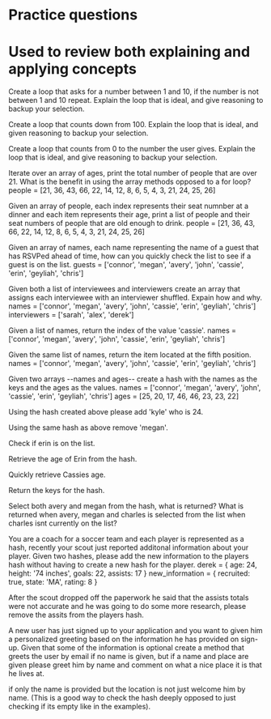 # Practice questions
# Used to review both explaining and applying concepts

Create a loop that asks for a number between 1 and 10, if the number is not between 1 and 10 repeat.
Explain the loop that is ideal, and give reasoning to backup your selection.

Create a loop that counts down from 100. 
Explain the loop that is ideal, and given reasoning to backup your selection.

Create a loop that counts from 0 to the number the user gives.
Explain the loop that is ideal, and give reasoning to backup your selection.

Iterate over an array of ages, print the total number of people that are over 21.
What is the benefit in using the array methods opposed to a for loop?
people = [21, 36, 43, 66, 22, 14, 12, 8, 6, 5, 4, 3, 21, 24, 25, 26]

Given an array of people, each index represents their seat numnber at a dinner and each item represents their age, print a list
of people and their seat numbers of people that are old enough to drink.
people = [21, 36, 43, 66, 22, 14, 12, 8, 6, 5, 4, 3, 21, 24, 25, 26]

Given an array of names, each name representing the name of a guest that has RSVPed ahead of time, how can you quickly check the list to see if a guest is on the list.
guests = ['connor', 'megan', 'avery', 'john', 'cassie', 'erin', 'geyliah', 'chris']

Given both a list of interviewees and interviewers create an array that assigns each interviewee with an interviewer shuffled. Expain how and why.
names = ['connor', 'megan', 'avery', 'john', 'cassie', 'erin', 'geyliah', 'chris']
interviewers = ['sarah', 'alex', 'derek']

Given a list of names, return the index of the value 'cassie'. 
names = ['connor', 'megan', 'avery', 'john', 'cassie', 'erin', 'geyliah', 'chris']

Given the same list of names, return the item located at the fifth position.
names = ['connor', 'megan', 'avery', 'john', 'cassie', 'erin', 'geyliah', 'chris']

Given two arrays --names and ages-- create a hash with the names as the keys and the ages as the values.
names = ['connor', 'megan', 'avery', 'john', 'cassie', 'erin', 'geyliah', 'chris']
ages = [25, 20, 17, 46, 46, 23, 23, 22]

Using the hash created above please add 'kyle' who is 24. 

Using the same hash as above remove 'megan'.

Check if erin is on the list.

Retrieve the age of Erin from the hash.

Quickly retrieve Cassies age.

Return the keys for the hash.

Select both avery and megan from the hash, what is returned? What is returned when avery, megan and charles is selected from the list when charles isnt currently on the list?

You are a coach for a soccer team and each player is represented as a hash, recently your scout just reported additonal information about your player. Given two hashes, please add the new information to the players hash without having to create a new hash for the player.
derek = { age: 24, height: '74 inches', goals: 22, assists: 17 }
new_information = { recruited: true, state: 'MA', rating: 8 }

After the scout dropped off the paperwork he said that the assists totals were not accurate and he was going to do some more research, please remove the assits from the players hash.

A new user has just signed up to your application and you want to given him a personalized greeting based on the information he has provided on sign-up. Given that some of the information is optional create a method that greets the user by email if no name is given, but if a name and place are given please greet him by name and comment on what a nice place it is that he lives at.

if only the name is provided but the location is not just welcome him by name. (This is a good way to check the hash deeply opposed to just checking if its empty like in the examples). 

